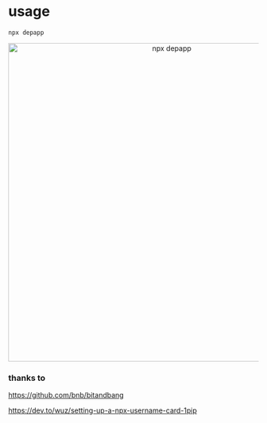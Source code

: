 # usage

```
npx depapp
```

<p align="center">
  <img width="642" alt="npx depapp" src="https://user-images.githubusercontent.com/6134774/117261311-36966080-ae7a-11eb-8431-551d897e7e20.png">
</p>

### thanks to
https://github.com/bnb/bitandbang

https://dev.to/wuz/setting-up-a-npx-username-card-1pip
